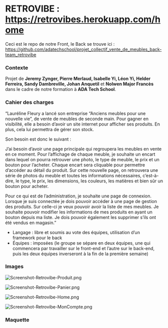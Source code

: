 # RETROVIBE : https://retrovibes.herokuapp.com/home

Ceci est le repo de notre Front, le Back se trouve ici : https://github.com/adatechschool/projet_collectif_vente_de_meubles_back-team_retrovibe

### Contexte

Projet de **Jeremy Zynger, Pierre Merlaud, Isabelle Yi, Léon Yi, Helder Ferreira, Sandy Dambreville, Johan Anquetil** et **Nolwen Major Francès** dans le cadre de notre formation à **ADA Tech School**.

### Cahier des charges

“Lauréline Fleury a lancé son entreprise “Anciens meubles pour une nouvelle vie”, de vente de meubles de seconde main. Pour gagner en visibilité, elle a besoin d’avoir un site internet pour afficher ses produits. En plus, cela lui permettra de gérer son stock.

Son besoin est donc le suivant :

J’ai besoin d’avoir une page principale qui regroupera les meubles en vente en ce moment. Pour l’affichage de chaque meuble, je souhaite un encart dans lequel on pourra retrouver une photo, le type de meuble, le prix et un bouton pour l’acheter. Chaque encart sera cliquable pour permettre d’accéder au détail du produit. Sur cette nouvelle page, on retrouvera une série de photos du meuble et toutes les informations nécessaires, c’est-à-dire, le type, le prix, les dimensions, les couleurs, les matières et bien sûr un bouton pour acheter.

Pour ce qui est de l’administration, je souhaite une page de connexion. Lorsque je suis connectée je dois pouvoir accéder à une page de gestion des produits. Sur celle-ci je veux pouvoir avoir la liste de mes meubles. Je souhaite pouvoir modifier les informations de mes produits en ayant un bouton depuis ma liste. Je dois pouvoir également les supprimer s’ils ont été vendus en magasin.”

- Langage : libre et soumis au vote des équipes, utilisation d’un framework pour le back
- Équipes : imposées (le groupe se sépare en deux équipes, une qui commencera par travailler sur le front-end et l’autre sur le back-end, puis les deux équipes inverseront à la fin de la première semaine)

### Images

![Screenshot-Retrovibe-Produit.png](https://s3-us-west-2.amazonaws.com/secure.notion-static.com/48e9179b-12b5-47b6-84e6-1b70100e990d/Screenshot-Retrovibe-Produit.png)

![Screenshot-Retrovibe-Panier.png](https://s3-us-west-2.amazonaws.com/secure.notion-static.com/f5d6d4bd-fdc1-405f-9368-3ed5f041c68d/Screenshot-Retrovibe-Panier.png)

![Screenshot-Retrovibe-Home.png](https://s3-us-west-2.amazonaws.com/secure.notion-static.com/20f49c10-675b-4e81-b30d-af758de4a7d7/Screenshot-Retrovibe-Home.png)

![Screenshot-Retrovibe-MonCompte.png](https://s3-us-west-2.amazonaws.com/secure.notion-static.com/676ee0f0-0225-45fa-ac39-a129bc453bec/Screenshot-Retrovibe-MonCompte.png)

### Maquette

